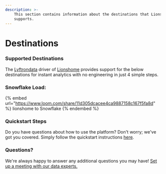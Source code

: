 ```yaml
---
description: >-
    This section contains information about the destinations that Lionshome
    supports.
---
```


# Destinations

### Supported Destinations

The [Lyftrondata](https://www.lyftrondata.com/) driver of [Lionshome](https://www.lyftrondata.com/integration/lionshome/) provides support for the below destinations for instant analytics with no engineering in just 4 simple steps.

### Snowflake Load:

{% embed url="https://www.loom.com/share/11d305dcacee4ca9887158c167f5fa8d" %}
lionshome to Snowflake
{% endembed %}

### Quickstart Steps

Do you have questions about how to use the platform? Don't worry; we've got you covered. Simply follow the quickstart instructions [here](../../../quickstart-steps.md).

### Questions? <a href="#questions" id="questions"></a>

We're always happy to answer any additional questions you may have! [Set up a meeting with our data experts.](https://www.lyftrondata.com/book-a-meeting/)
